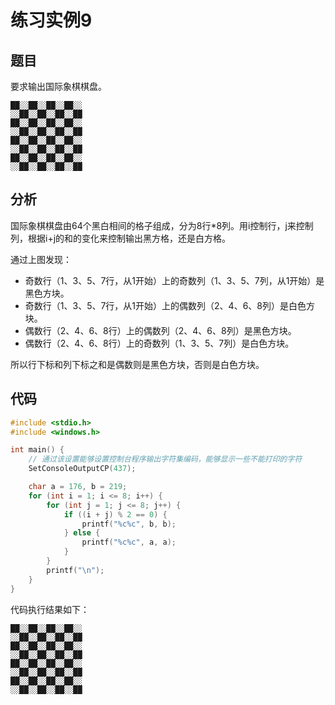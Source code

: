 # 练习实例9

## 题目

要求输出国际象棋棋盘。

```text
██░░██░░██░░██░░
░░██░░██░░██░░██
██░░██░░██░░██░░
░░██░░██░░██░░██
██░░██░░██░░██░░
░░██░░██░░██░░██
██░░██░░██░░██░░
░░██░░██░░██░░██
```

## 分析

国际象棋棋盘由64个黑白相间的格子组成，分为8行*8列。用i控制行，j来控制列，根据i+j的和的变化来控制输出黑方格，还是白方格。

通过上图发现：

- 奇数行（1、3、5、7行，从1开始）上的奇数列（1、3、5、7列，从1开始）是黑色方块。
- 奇数行（1、3、5、7行，从1开始）上的偶数列（2、4、6、8列）是白色方块。
- 偶数行（2、4、6、8行）上的偶数列（2、4、6、8列）是黑色方块。
- 偶数行（2、4、6、8行）上的奇数列（1、3、5、7列）是白色方块。

所以行下标和列下标之和是偶数则是黑色方块，否则是白色方块。

## 代码

```c
#include <stdio.h>
#include <windows.h>

int main() {
    // 通过该设置能够设置控制台程序输出字符集编码，能够显示一些不能打印的字符
    SetConsoleOutputCP(437);

    char a = 176, b = 219;
    for (int i = 1; i <= 8; i++) {
        for (int j = 1; j <= 8; j++) {
            if ((i + j) % 2 == 0) {
                printf("%c%c", b, b);
            } else {
                printf("%c%c", a, a);
            }
        }
        printf("\n");
    }
}
```

代码执行结果如下：

```text
██░░██░░██░░██░░
░░██░░██░░██░░██
██░░██░░██░░██░░
░░██░░██░░██░░██
██░░██░░██░░██░░
░░██░░██░░██░░██
██░░██░░██░░██░░
░░██░░██░░██░░██
```